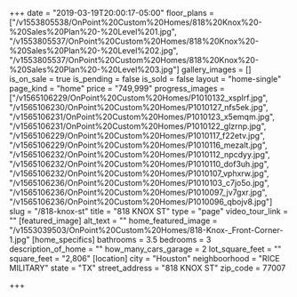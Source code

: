 +++
date = "2019-03-19T20:00:17-05:00"
floor_plans = ["/v1553805538/OnPoint%20Custom%20Homes/818%20Knox%20-%20Sales%20Plan%20-%20Level%201.jpg", "/v1553805537/OnPoint%20Custom%20Homes/818%20Knox%20-%20Sales%20Plan%20-%20Level%202.jpg", "/v1553805537/OnPoint%20Custom%20Homes/818%20Knox%20-%20Sales%20Plan%20-%20Level%203.jpg"]
gallery_images = []
is_on_sale = true
is_pending = false
is_sold = false
layout = "home-single"
page_kind = "home"
price = "749,999"
progress_images = ["/v1565106229/OnPoint%20Custom%20Homes/P1010132_xsplrf.jpg", "/v1565106230/OnPoint%20Custom%20Homes/P1010127_nfs5ek.jpg", "/v1565106231/OnPoint%20Custom%20Homes/P1010123_x5emqm.jpg", "/v1565106231/OnPoint%20Custom%20Homes/P1010122_glzrnp.jpg", "/v1565106229/OnPoint%20Custom%20Homes/P1010117_f22etv.jpg", "/v1565106229/OnPoint%20Custom%20Homes/P1010116_mezalt.jpg", "/v1565106232/OnPoint%20Custom%20Homes/P1010112_npcdyy.jpg", "/v1565106232/OnPoint%20Custom%20Homes/P1010110_dof3uh.jpg", "/v1565106232/OnPoint%20Custom%20Homes/P1010107_vphxrw.jpg", "/v1565106236/OnPoint%20Custom%20Homes/P1010103_c7jo5o.jpg", "/v1565106236/OnPoint%20Custom%20Homes/P1010097_jv7gxr.jpg", "/v1565106236/OnPoint%20Custom%20Homes/P1010096_qbojv8.jpg"]
slug = "/818-knox-st"
title = "818 KNOX ST"
type = "page"
video_tour_link = ""
[featured_image]
alt_text = ""
home_featured_image = "/v1553039503/OnPoint%20Custom%20Homes/818-Knox-_Front-Corner-1.jpg"
[home_specifics]
bathrooms = 3.5
bedrooms = 3
description_of_home = ""
how_many_cars_garage = 2
lot_square_feet = ""
square_feet = "2,806"
[location]
city = "Houston"
neighboorhood = "RICE MILITARY"
state = "TX"
street_address = "818 KNOX ST"
zip_code = 77007

+++
